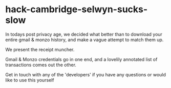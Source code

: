 # hack-cambridge-selwyn-sucks-slow

In todays post privacy age, we decided what better than to download your entire gmail & monzo history, and make a vague attempt to match them up.

We present the receipt muncher.

Gmail & Monzo credentials go in one end, and a lovelily annotated list of transactions comes out the other.

Get in touch with any of the 'developers' if you have any questions or would like to use this yourself
